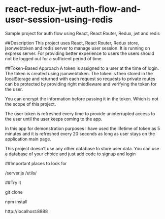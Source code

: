 # react-redux-jwt-auth-flow-and-user-session-using-redis
Sample project for auth flow using React, React Router, Redux, jwt and redis

##Description
This project uses React, React Router, Redux store, jsonwebtoken and redis server to manage user session. It is running on express server. For providing better experience to users the users should not be logged out for a sufficient period of time. 

##Token-Based Approach
A token is assigned to a user at the time of login. The token is created using jsonwebtoken. The token is then stored in the localStorage and returned with each request so requests to private routes can be protected by providing right middleware and verifying the token for the user.

You can encrypt the information before passing it in the token. Which is not the scope of this project.

The user token is refreshed every time to provide uninterrupted access to the user until the user keeps coming to the app.

In this app for demonstration purposes I have used the lifetime of token as 5 minutes and it is refreshed every 20 seconds as long as user stays on the application main page.

This project doesn't use any other database to store user data. You can use a database of your choice and just add code to signup and login

##Important places to look for

 /server.js
 /utils/

##Try it

git clone

npm install

http://localhost:8888
